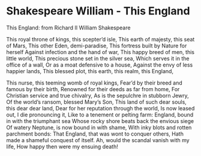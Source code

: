 # Shakespeare William - This England
This England: from Richard II
William Shakespeare

This royal throne of kings, this scepter’d isle,
This earth of majesty, this seat of Mars,
This other Eden, demi-paradise,
This fortress built by Nature for herself
Against infection and the hand of war,
This happy breed of men, this little world,
This precious stone set in the silver sea,
Which serves it in the office of a wall,
Or as a moat defensive to a house,
Against the envy of less happier lands,
This blessed plot, this earth, this realm, this England,

This nurse, this teeming womb of royal kings,
Fear’d by their breed and famous by their birth,
Renowned for their deeds as far from home,
For Christian service and true chivalry,
As is the sepulchre in stubborn Jewry,
Of the world’s ransom, blessed Mary’s Son,
This land of such dear souls, this dear dear land,
Dear for her reputation through the world,
Is now leased out, I die pronouncing it,
Like to a tenement or pelting farm:
England, bound in with the triumphant sea
Whose rocky shore beats back the envious siege
Of watery Neptune, is now bound in with shame,
With inky blots and rotten parchment bonds:
That England, that was wont to conquer others,
Hath made a shameful conquest of itself.
Ah, would the scandal vanish with my life,
How happy then were my ensuing death!